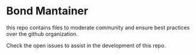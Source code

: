 # Bond Mantainer

this repo contains files to moderate community and ensure best practices over the github organization.

Check the open issues to assist in the development of this repo.
